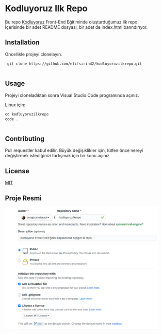 # **Kodluyoruz Ilk Repo**
Bu repo [Kodluyoruz](https://www.patika.dev/egitimler/frontend-web-development-patikasi) Front-End Eğitiminde oluşturduğumuz ilk repo. İçerisinde bir adet README dosyası, bir adet de index.html barındırıyor.

## **Installation**
Öncellikle projeyi clonelayın.

```
 git clone https://github.com/elifsirin42/kodluyoruzilkrepo.git 
 
 ```

## **Usage**
Projeyi cloneladıktan sonra Visual Studio Code programında açınız.

Linux için:

```
cd kodluyoruzilkrepo
code .
 
 ```

 ## **Contributing**
 Pull requestler kabul edilir. Büyük değişiklikler için, lütfen önce nereyi değiştirmek istediğinizi tartışmak için bir konu açınız.

 ## **License**
 [MIT](https://github.com/elifsirin42/kodluyoruzilkrepo/blob/main/LICENSE)

 ## **Proje Resmi**
 ![Projenizin Resmi](https://raw.githubusercontent.com/Kodluyoruz/taskforce/main/git/odev1/figures/github.png)

